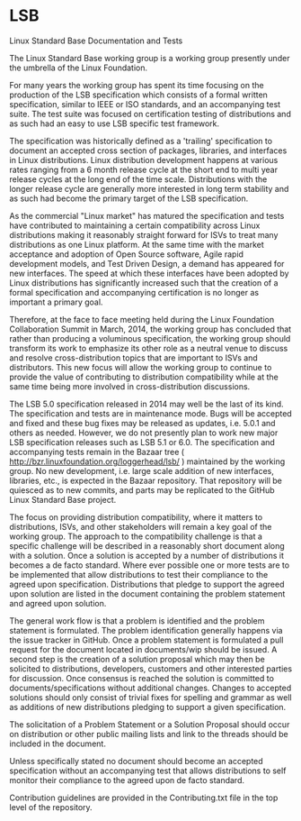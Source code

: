 LSB
===

Linux Standard Base Documentation and Tests

The Linux Standard Base working group is a working group presently under the 
umbrella of the Linux Foundation.

For many years the working group has spent its time focusing on the
production of the LSB specification which consists of a formal written
specification, similar to IEEE or ISO standards, and an accompanying test
suite. The test suite was focused on certification testing of distributions
and as such had an easy to use LSB specific test framework.

The specification was historically defined as a 'trailing' specification 
to document an accepted cross section of packages, libraries, and interfaces
in Linux distributions. Linux distribution development happens at various
rates ranging from a 6 month release cycle at the short end to multi year
release cycles at the long end of the time scale. Distributions with the
longer release cycle are generally more interested in long term stability
and as such had become the primary target of the LSB specification.

As the commercial "Linux market" has matured the specification and tests
have contributed to maintaining a certain compatibility across Linux
distributions making it reasonably straight forward for ISVs to treat many
distributions as one Linux platform. At the same time with the market
acceptance and adoption of Open Source software, Agile rapid development
models, and Test Driven Design, a demand has appeared for new interfaces.
The speed at which these interfaces have been adopted by Linux distributions
has significantly increased such that the creation of a formal specification
and accompanying certification is no longer as important a primary goal. 

Therefore, at the face to face meeting held during the Linux Foundation
Collaboration Summit in March, 2014, the working group has concluded that
rather than producing a voluminous specification, the working group should
transform its work to emphasize its other role as a neutral venue to discuss
and resolve cross-distribution topics that are important to ISVs and
distributors. This new focus will allow the working group to continue to
provide the value of contributing to distribution compatibility while at the
same time being more involved in cross-distribution discussions.

The LSB 5.0 specification released in 2014 may well be the last of 
its kind. The specification and tests are in maintenance mode. Bugs will be
accepted and fixed and these bug fixes may be released as updates,
i.e. 5.0.1 and others as needed. However, we do not presently plan to work
new major LSB specification releases such as LSB 5.1 or 6.0.
The specification and accompanying tests remain in the Bazaar
tree ( http://bzr.linuxfoundation.org/loggerhead/lsb/ ) maintained by the
working group. No new development, i.e. large scale addition of new 
interfaces, libraries, etc., is expected in the Bazaar repository.  That
repository will be quiesced as to new commits, and parts may be replicated
to the GitHub Linux Standard Base project.

The focus on providing distribution compatibility, where it matters to
distributions, ISVs, and other stakeholders will remain a key goal of the
working group. The approach to the compatibility challenge is that a specific
challenge will be described in a reasonably short document along with a
solution. Once a solution is accepted by a number of distributions it becomes
a de facto standard. Where ever possible one or more tests are to be
implemented that allow distributions to test their compliance to the agreed
upon specification. Distributions that pledge to support the agreed upon
solution are listed in the document containing the problem statement and
agreed upon solution.

The general work flow is that a problem is identified and the problem
statement is formulated. The problem identification generally happens via
the issue tracker in GitHub. Once a problem statement is formulated a pull
request for the document located in documents/wip should be issued. A second
step is the creation of a solution proposal which may then be solicited
to distributions, developers, customers and other interested parties
for discussion. Once consensus is reached the solution is
committed to documents/specifications without additional changes. Changes
to accepted solutions should only consist of trivial fixes for spelling and
grammar as well as additions of new distributions pledging to support
a given specification.

The solicitation of a Problem Statement or a Solution Proposal should
occur on distribution or other public mailing lists and link to the threads
should be included in the document.

Unless specifically stated no document should become an accepted
specification without an accompanying test that allows distributions to self
monitor their compliance to the agreed upon de facto standard.

Contribution guidelines are provided in the Contributing.txt file in the
top level of the repository.
